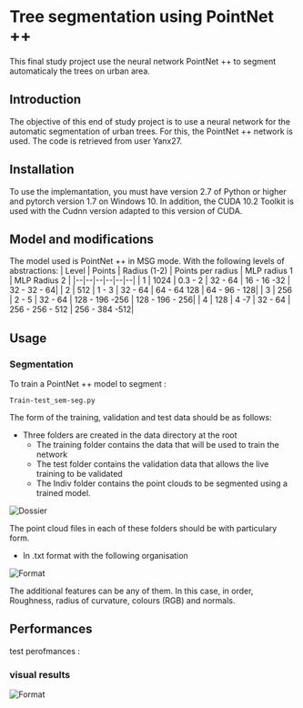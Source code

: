# Tree segmentation using PointNet ++

This final study project use the neural network PointNet ++ to segment automaticaly the trees on urban area.

## Introduction 
The objective of this end of study project is to use a neural network for the automatic segmentation of urban trees.
For this, the PointNet ++ network is used. The code is retrieved from user Yanx27.

## Installation  
To use the implemantation, you must have version 2.7 of Python or higher and pytorch version 1.7 on Windows 10. 
In addition, the CUDA 10.2 Toolkit is used with the Cudnn version adapted to this version of CUDA.

## Model and modifications
The model used is PointNet ++ in MSG mode. With the following levels of abstractions: 
| Level | Points | Radius (1-2) | Points per radius | MLP radius 1 | MLP Radius 2 |
|--|--|--|--|--|--| 
| 1 |  1024 | 0.3 - 2 | 32 - 64 | 16 - 16 -32 | 32 - 32 - 64|
| 2 |  512 | 1 - 3 | 32 - 64 | 64 - 64 128 | 64 - 96 - 128|
| 3 |  256 | 2 - 5 | 32 - 64 | 128 - 196 -256 | 128 - 196 - 256|
| 4 |  128 | 4 -7  | 32 - 64 | 256 - 256 - 512 | 256 - 384 -512|

## Usage 
### Segmentation 
To train a PointNet ++ model to segment : 

    Train-test_sem-seg.py
  
The form of the training, validation and test data should be as follows:
- Three folders are created in the data directory at the root
    - The training folder contains the data that will be used to train the network 
    - The test folder contains the validation data that allows the live training to be validated 
    - The Indiv folder contains the point clouds to be segmented using a trained model. 

![Dossier](https://github.com/VictorAlteirac/PFE_Tree_segmentation-using_PointNet2/blob/main/Image/Data.PNG)

The point cloud files in each of these folders should be with particulary form. 
- In .txt format with the following organisation

![Format](https://github.com/VictorAlteirac/PFE_Tree_segmentation-using_PointNet2/blob/main/Image/TXT.PNG)

The additional features can be any of them. 
In this case, in order, Roughness, radius of curvature, colours (RGB) and normals. 

## Performances


test perofmances : 

### visual results
![Format](https://github.com/VictorAlteirac/PFE_Tree_segmentation-using_PointNet2/blob/main/Image/image.PNG)

